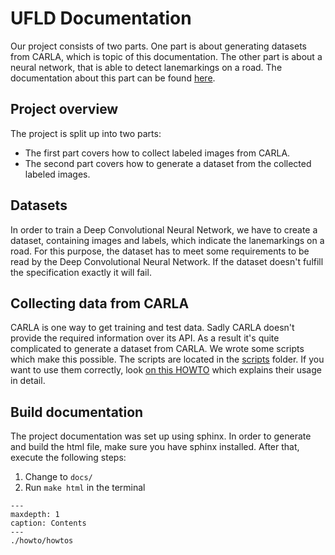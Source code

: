 # UFLD Documentation

Our project consists of two parts. One part is about generating datasets from CARLA, which is topic of this documentation.
The other part is about a neural network, that is able to detect lanemarkings on a road. The documentation about this part can be found [here](https://mi-project.markus-heck.dev/ld_docs/index.html).

## Project overview

The project is split up into two parts:

- The first part covers how to collect labeled images from CARLA.
- The second part covers how to generate a dataset from the collected labeled images. 

## Datasets

In order to train a Deep Convolutional Neural Network, we have to create a dataset, containing images and labels, which indicate the lanemarkings on a road. For this purpose, the dataset has to meet some requirements to be read by the Deep Convolutional Neural Network. If the dataset doesn't fulfill the specification exactly it will fail.

## Collecting data from CARLA

CARLA is one way to get training and test data. Sadly CARLA doesn't provide the required information over its API. As a
result it's quite complicated to generate a dataset from CARLA. We wrote some scripts which make this possible. The
scripts are located in the [scripts](https://github.com/Glutamat42/Carla-Lane-Detection-Dataset-Generation) folder. If you want to use them correctly,
look [on this HOWTO](howto/generate_dataset_from_carla.md) which explains their usage in detail.

## Build documentation

The project documentation was set up using sphinx. In order to generate and build the html file, make sure you have sphinx installed. After that, execute the following steps:

1. Change to `docs/`
2. Run `make html` in the terminal


```{toctree}
---
maxdepth: 1
caption: Contents
---
./howto/howtos
```


   